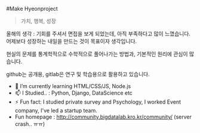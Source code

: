 #Make Hyeonproject
>가치, 행복, 성장

올해의 생각 : 기회를 주셔서 면접을 보게 되었는데, 아직 부족하다고 많이 느꼈습니다. 어제보다 성장하는 내일을 만드는 것이 목표이자 생각입니다.

현실의 문제를 통계학적으로 수학적으로 풀어나가는 방법과, 기본적인 원리에 관심이 많습니다.

github는 공개용, gitlab은 연구 및 학습용으로 활용하고 있습니다.

- 🌱 I’m currently learning HTML/CSS/JS, Node.js
- 📫 I Studied.. :  Python, Django, DataScience etc
- ⚡ Fun fact: I studied  private survey and Psychology, I worked Event company, I've led a startup team.
- Fun homepage : http://community.bigdatalab.kro.kr/community/ (server crash.. ㅠㅠ)
<!--
**Hyeonproject/Hyeonproject** is a ✨ _special_ ✨ repository because its `README.md` (this file) appears on your GitHub profile.

Here are some ideas to get you started:

- 🔭 I’m currently working on ...
- 🌱 I’m currently learning ...
- 👯 I’m looking to collaborate on ...
- 🤔 I’m looking for help with ...
- 💬 Ask me about ...
- 📫 How to reach me: ...
- 😄 Pronouns: ...
- ⚡ Fun fact: ...
-->
